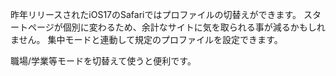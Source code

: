 ﻿---
layout: post
categories: [慶應通信, 学習法]
tags: [慶應通信, iOS, Safari]
slug: "1137"
---
昨年リリースされたiOS17のSafariではプロファイルの切替えができます。
スタートページが個別に変わるため、余計なサイトに気を取られる事が減るかもしれません。
集中モードと連動して規定のプロファイルを設定できます。

職場/学業等モードを切替えて使うと便利です。